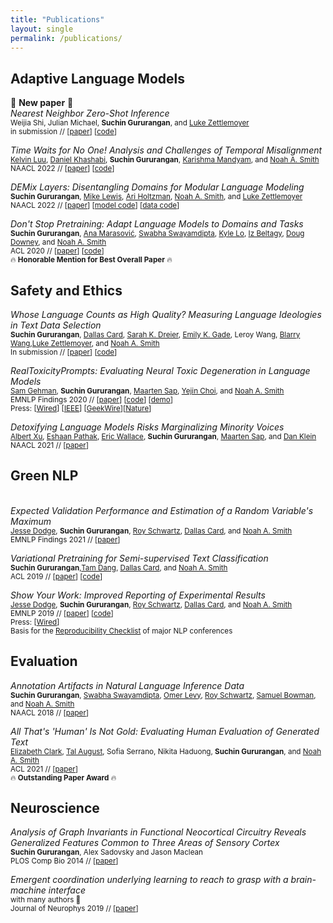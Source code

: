 ```yaml
---
title: "Publications"
layout: single
permalink: /publications/
---
```


## Adaptive Language Models

💫 **New paper** 💫<br>*Nearest Neighbor Zero-Shot Inference*
<br><sub>Weijia Shi, Julian Michael, **Suchin Gururangan**,  and [Luke Zettlemoyer](https://www.cs.washington.edu/people/faculty/lsz)</sub>
<br><sub> in submission // [[paper](https://suchin.io/assets/knnprompt.pdf)] [[code](https://github.com/swj0419/kNN_prompt)]</sub>

*Time Waits for No One! Analysis and Challenges of Temporal Misalignment*
<br><sub>[Kelvin Luu](https://twitter.com/kel__lu), [Daniel Khashabi](https://danielkhashabi.com/), **Suchin Gururangan**, [Karishma Mandyam](https://kmandyam.github.io/), and [Noah A. Smith](https://nasmith.github.io/)</sub>
<br><sub> NAACL 2022 // [[paper](https://arxiv.org/abs/2111.07408)] [[code](https://github.com/Kel-Lu/time-waits-for-no-one)]</sub>

*DEMix Layers: Disentangling Domains for Modular Language Modeling*
<br><sub>**Suchin Gururangan**, [Mike Lewis](https://twitter.com/ml_perception?lang=en), [Ari Holtzman](https://ari-holtzman.github.io/), [Noah A. Smith](https://nasmith.github.io/), and [Luke Zettlemoyer](https://www.cs.washington.edu/people/faculty/lsz)</sub>
<br><sub> NAACL 2022 // [[paper](https://arxiv.org/abs/2108.05036)] [[model code](https://github.com/kernelmachine/demix)] [[data code](https://github.com/kernelmachine/demix-data)]</sub>

*Don't Stop Pretraining: Adapt Language Models to Domains and Tasks*
<br><sub>**Suchin Gururangan**, [Ana Marasović](https://www.anamarasovic.com/), [Swabha Swayamdipta](https://swabhs.com/), [Kyle Lo](https://kyleclo.github.io/), [Iz Beltagy](https://beltagy.net/), [Doug Downey](https://users.cs.northwestern.edu/~ddowney/), and [Noah A. Smith](https://nasmith.github.io/) </sub>
<br><sub>ACL 2020 // [[paper](https://aclanthology.org/2020.acl-main.740/)] [[code](https://github.com/allenai/dont-stop-pretraining)]</sub>
<br><sub>🔥 **Honorable Mention for Best Overall Paper** 🔥</sub>

## Safety and Ethics

*Whose Language Counts as High Quality? Measuring Language Ideologies in Text Data Selection*
<br><sub>**Suchin Gururangan**, [Dallas Card](https://dallascard.github.io/), [Sarah K. Dreier](https://www.skdreier.com/), [Emily K. Gade](https://emilykgade.com/), Leroy Wang, [Blarry Wang](https://blarry.me/),[Luke Zettlemoyer](https://www.cs.washington.edu/people/faculty/lsz), and [Noah A. Smith](https://nasmith.github.io/)</sub>
<br><sub> In submission // [[paper](https://arxiv.org/abs/2201.10474)] [[code](https://github.com/kernelmachine/quality-filter)] </sub>

*RealToxicityPrompts: Evaluating Neural Toxic Degeneration in Language Models*
<br><sub> [Sam Gehman](https://github.com/thesamuel), **Suchin Gururangan**, [Maarten Sap](https://homes.cs.washington.edu/~msap/), [Yejin Choi](https://homes.cs.washington.edu/~yejin/), and [Noah A. Smith](https://nasmith.github.io/)</sub>
<br><sub>EMNLP Findings 2020 //  [[paper](https://aclanthology.org/2020.findings-emnlp.301/)] [[code](https://github.com/allenai/real-toxicity-prompts)] [[demo](https://toxicdegeneration.allenai.org/)]</sub>
<br><sub>Press: [[Wired](https://www.wired.com/story/ai-fueled-dungeon-game-got-much-darker/)] [[IEEE](https://spectrum.ieee.org/open-ais-powerful-text-generating-tool-is-ready-for-business)] [[GeekWire](https://www.geekwire.com/2021/curse-neural-toxicity-ai2-uw-researchers-help-computers-watch-language/)][[Nature](https://www.nature.com/articles/d41586-021-00530-0)]</sub>

*Detoxifying Language Models Risks Marginalizing Minority Voices*
<br><sub>[Albert Xu](https://albertxu.xyz/), [Eshaan Pathak](https://www.linkedin.com/in/eshaan-pathak/), [Eric Wallace](https://www.ericswallace.com/), **Suchin Gururangan**, [Maarten Sap](https://homes.cs.washington.edu/~msap/), and [Dan Klein](https://people.eecs.berkeley.edu/~klein/)</sub>
<br><sub>NAACL 2021 // [[paper](https://aclanthology.org/2021.naacl-main.190/)]</sub>

## Green NLP

<br>*Expected Validation Performance and Estimation of a Random Variable's Maximum*
<br><sub>[Jesse Dodge](http://www.cs.cmu.edu/~jessed/), **Suchin Gururangan**, [Roy Schwartz](https://schwartz-lab-huji.github.io/), [Dallas Card](https://web.stanford.edu/~dcard/), and [Noah A. Smith](https://nasmith.github.io/)</sub>
<br><sub>EMNLP Findings 2021 // [[paper](https://arxiv.org/pdf/2110.00613.pdf)]</sub>


*Variational Pretraining for Semi-supervised Text Classification*
<br><sub>**Suchin Gururangan**,[Tam Dang](https://tamdang.io/), [Dallas Card](https://web.stanford.edu/~dcard/), and [Noah A. Smith](https://nasmith.github.io/)</sub>
<br><sub>ACL 2019 // [[paper](https://aclanthology.org/P19-1590/)] [[code](https://github.com/allenai/vampire)]</sub>


*Show Your Work: Improved Reporting of Experimental Results*
<br><sub>[Jesse Dodge](http://www.cs.cmu.edu/~jessed/), **Suchin Gururangan**, [Roy Schwartz](https://schwartz-lab-huji.github.io/), [Dallas Card](https://web.stanford.edu/~dcard/), and [Noah A. Smith](https://nasmith.github.io/)</sub>
<br><sub>EMNLP 2019 // [[paper](https://aclanthology.org/D19-1224/)] [[code](https://github.com/allenai/allentune)]</sub>
<br><sub>Press: [[Wired](https://www.wired.com/story/artificial-intelligence-confronts-reproducibility-crisis/)]</sub>
<br><sub>Basis for the [Reproducibility Checklist](https://2020.emnlp.org/call-for-papers) of major NLP conferences</sub>

## Evaluation


*Annotation Artifacts in Natural Language Inference Data*
<br><sub>**Suchin Gururangan**, [Swabha Swayamdipta](https://swabhs.com/), [Omer Levy](https://www.cs.tau.ac.il/~levyomer/), [Roy Schwartz](https://schwartz-lab-huji.github.io/), [Samuel Bowman](https://cims.nyu.edu/~sbowman/), and [Noah A. Smith](https://nasmith.github.io/)</sub>
<br><sub>NAACL 2018 // [[paper](https://aclanthology.org/N18-2017/)]</sub>

*All That's 'Human' Is Not Gold: Evaluating Human Evaluation of Generated Text*
<br><sub>[Elizabeth Clark](https://homes.cs.washington.edu/~eaclark7/), [Tal August](https://homes.cs.washington.edu/~taugust/), Sofia Serrano, Nikita Haduong, **Suchin Gururangan**, and [Noah A. Smith](https://nasmith.github.io/)</sub>
<br><sub>ACL 2021 // [[paper](https://aclanthology.org/2021.acl-long.565/)]</sub>
<br><sub>🔥 **Outstanding Paper Award** 🔥</sub>


## Neuroscience

*Analysis of Graph Invariants in Functional Neocortical Circuitry Reveals Generalized Features Common to Three Areas of Sensory Cortex*
<br><sub>**Suchin Gururangan**, Alex Sadovsky and Jason Maclean</sub>
<br><sub> PLOS Comp Bio 2014 // [[paper](https://journals.plos.org/ploscompbiol/article?id=10.1371/journal.pcbi.1003710)]</sub>


*Emergent coordination underlying learning to reach to grasp with a brain-machine interface*
<br><sub> with many authors 🙂</sub>
<br><sub>Journal of Neurophys 2019 // [[paper](https://pubmed.ncbi.nlm.nih.gov/29357477)]</sub>

